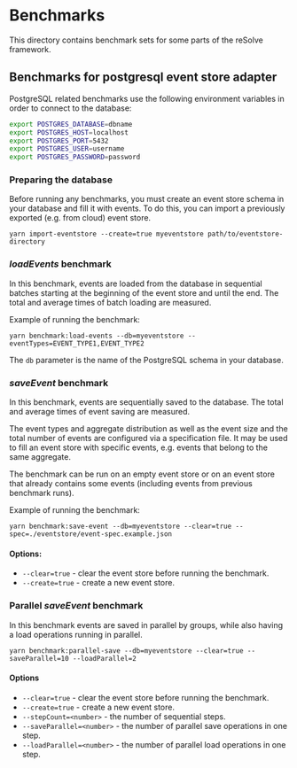 # Benchmarks

This directory contains benchmark sets for some parts of the reSolve framework.

## Benchmarks for postgresql event store adapter

PostgreSQL related benchmarks use the following environment variables in order to connect to the database:

```sh
export POSTGRES_DATABASE=dbname
export POSTGRES_HOST=localhost
export POSTGRES_PORT=5432
export POSTGRES_USER=username
export POSTGRES_PASSWORD=password
```

### Preparing the database

Before running any benchmarks, you must create an event store schema in your database and fill it with events.
To do this, you can import a previously exported (e.g. from cloud) event store.

```
yarn import-eventstore --create=true myeventstore path/to/eventstore-directory
```

### *loadEvents* benchmark

In this benchmark, events are loaded from the database in sequential batches starting at the beginning of the event store and until the end.
The total and average times of batch loading are measured.

Example of running the benchmark:
```
yarn benchmark:load-events --db=myeventstore --eventTypes=EVENT_TYPE1,EVENT_TYPE2
```

The `db` parameter is the name of the PostgreSQL schema in your database.

### *saveEvent* benchmark

In this benchmark, events are sequentially saved to the database.
The total and average times of event saving are measured.

The event types and aggregate distribution as well as the event size and the total number of events are configured via a specification file.
It may be used to fill an event store with specific events, e.g. events that belong to the same aggregate.

The benchmark can be run on an empty event store or on an event store that already contains some events 
(including events from previous benchmark runs).

Example of running the benchmark:
```
yarn benchmark:save-event --db=myeventstore --clear=true --spec=./eventstore/event-spec.example.json
```

#### Options:

* `--clear=true` - clear the event store before running the benchmark.
* `--create=true` - create a new event store.

### Parallel *saveEvent* benchmark

In this benchmark events are saved in parallel by groups, while also having a load operations running in parallel.

```
yarn benchmark:parallel-save --db=myeventstore --clear=true --saveParallel=10 --loadParallel=2
```

#### Options

* `--clear=true` - clear the event store before running the benchmark.
* `--create=true` - create a new event store.
* `--stepCount=<number>` - the number of sequential steps.
* `--saveParallel=<number>` - the number of parallel save operations in one step.
* `--loadParallel=<number>` - the number of parallel load operations in one step.



